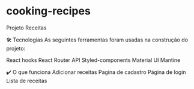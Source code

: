 # cooking-recipes

Projeto Receitas

🛠 Tecnologias
As seguintes ferramentas foram usadas na construção do projeto:

React hooks
React Router
API
Styled-components
Material UI
Mantine

✔️ O que funciona
Adicionar receitas
Pagina de cadastro
Página de login
Lista de receitas
